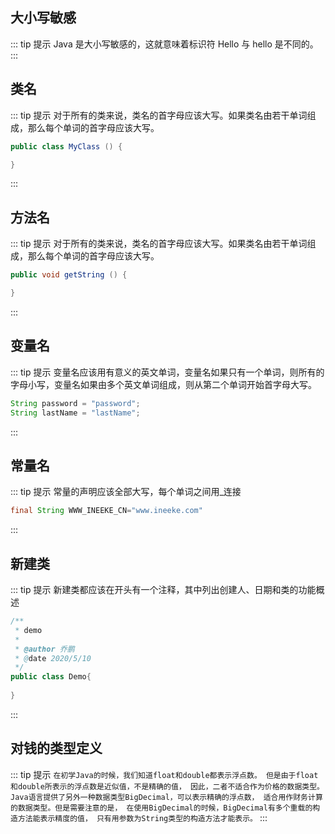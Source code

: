 
大小写敏感
---
::: tip 提示
Java 是大小写敏感的，这就意味着标识符 Hello 与 hello 是不同的。
:::

类名
---
::: tip 提示
对于所有的类来说，类名的首字母应该大写。如果类名由若干单词组成，那么每个单词的首字母应该大写。
```java
public class MyClass () {

}
```
:::

方法名
---
::: tip 提示
对于所有的类来说，类名的首字母应该大写。如果类名由若干单词组成，那么每个单词的首字母应该大写。
```java
public void getString () {

}
```
:::

变量名
---
::: tip 提示
变量名应该用有意义的英文单词，变量名如果只有一个单词，则所有的字母小写，变量名如果由多个英文单词组成，则从第二个单词开始首字母大写。
```java
String password = "password";
String lastName = "lastName";
```
:::

常量名
---
::: tip 提示
常量的声明应该全部大写，每个单词之间用_连接
```java
final String WWW_INEEKE_CN="www.ineeke.com"
```
:::

新建类
---
::: tip 提示
新建类都应该在开头有一个注释，其中列出创建人、日期和类的功能概述
```java
/**
 * demo
 *
 * @author 乔鹏
 * @date 2020/5/10
 */
public class Demo{
	
}
```
:::

对钱的类型定义
---
::: tip 提示
`在初学Java的时候，我们知道float和double都表示浮点数。
但是由于float和double所表示的浮点数是近似值，不是精确的值，
因此，二者不适合作为价格的数据类型。
Java语言提供了另外一种数据类型BigDecimal，可以表示精确的浮点数，
适合用作财务计算的数据类型。但是需要注意的是，
在使用BigDecimal的时候，BigDecimal有多个重载的构造方法能表示精度的值，
只有用参数为String类型的构造方法才能表示。`
:::

